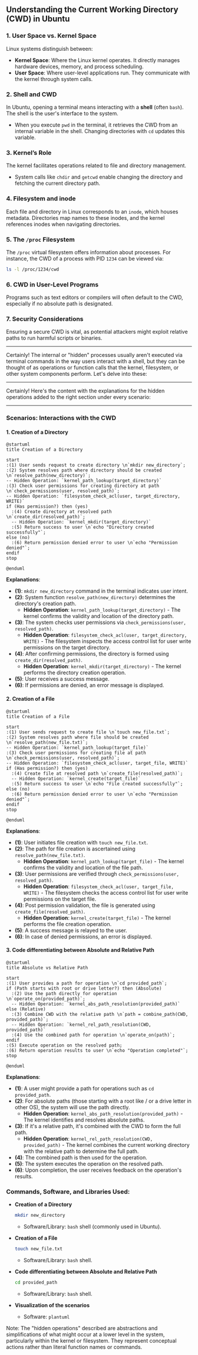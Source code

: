 ## Understanding the Current Working Directory (CWD) in Ubuntu

### 1. User Space vs. Kernel Space

Linux systems distinguish between:

- **Kernel Space**: Where the Linux kernel operates. It directly manages hardware devices, memory, and process scheduling.
- **User Space**: Where user-level applications run. They communicate with the kernel through system calls.

### 2. Shell and CWD

In Ubuntu, opening a terminal means interacting with a **shell** (often `bash`). The shell is the user's interface to the system.

- When you execute `pwd` in the terminal, it retrieves the CWD from an internal variable in the shell. Changing directories with `cd` updates this variable.

### 3. Kernel’s Role

The kernel facilitates operations related to file and directory management.

- System calls like `chdir` and `getcwd` enable changing the directory and fetching the current directory path.
  
### 4. Filesystem and inode

Each file and directory in Linux corresponds to an `inode`, which houses metadata. Directories map names to these inodes, and the kernel references inodes when navigating directories.

### 5. The `/proc` Filesystem

The `/proc` virtual filesystem offers information about processes. For instance, the CWD of a process with PID `1234` can be viewed via:

```bash
ls -l /proc/1234/cwd
```

### 6. CWD in User-Level Programs

Programs such as text editors or compilers will often default to the CWD, especially if no absolute path is designated.

### 7. Security Considerations

Ensuring a secure CWD is vital, as potential attackers might exploit relative paths to run harmful scripts or binaries.

---
Certainly! The internal or "hidden" processes usually aren't executed via terminal commands in the way users interact with a shell, but they can be thought of as operations or function calls that the kernel, filesystem, or other system components perform. Let's delve into these:

---
Certainly! Here's the content with the explanations for the hidden operations added to the right section under every scenario:

---

### Scenarios: Interactions with the CWD

#### 1. Creation of a Directory

```plantuml
@startuml
title Creation of a Directory

start
:(1) User sends request to create directory \n`mkdir new_directory`;
:(2) System resolves path where directory should be created \n`resolve_path(new_directory)`;
-- Hidden Operation: `kernel_path_lookup(target_directory)`
:(3) Check user permissions for creating directory at path \n`check_permissions(user, resolved_path)`;
-- Hidden Operation: `filesystem_check_acl(user, target_directory, WRITE)`
if (Has permission?) then (yes)
  :(4) Create directory at resolved path \n`create_dir(resolved_path)`;
  -- Hidden Operation: `kernel_mkdir(target_directory)`
  :(5) Return success to user \n`echo "Directory created successfully"`;
else (no)
  :(6) Return permission denied error to user \n`echo "Permission denied"`;
endif
stop

@enduml
```

**Explanations**:
- **(1)**: `mkdir new_directory` command in the terminal indicates user intent.
- **(2)**: System function `resolve_path(new_directory)` determines the directory's creation path.
  - **Hidden Operation**: `kernel_path_lookup(target_directory)` - The kernel confirms the validity and location of the directory path.
- **(3)**: The system checks user permissions via `check_permissions(user, resolved_path)`.
  - **Hidden Operation**: `filesystem_check_acl(user, target_directory, WRITE)` - The filesystem inspects the access control list for user write permissions on the target directory.
- **(4)**: After confirming permissions, the directory is formed using `create_dir(resolved_path)`.
  - **Hidden Operation**: `kernel_mkdir(target_directory)` - The kernel performs the directory creation operation.
- **(5)**: User receives a success message.
- **(6)**: If permissions are denied, an error message is displayed.

#### 2. Creation of a File

```plantuml
@startuml
title Creation of a File

start
:(1) User sends request to create file \n`touch new_file.txt`;
:(2) System resolves path where file should be created \n`resolve_path(new_file.txt)`;
-- Hidden Operation: `kernel_path_lookup(target_file)`
:(3) Check user permissions for creating file at path \n`check_permissions(user, resolved_path)`;
-- Hidden Operation: `filesystem_check_acl(user, target_file, WRITE)`
if (Has permission?) then (yes)
  :(4) Create file at resolved path \n`create_file(resolved_path)`;
  -- Hidden Operation: `kernel_create(target_file)`
  :(5) Return success to user \n`echo "File created successfully"`;
else (no)
  :(6) Return permission denied error to user \n`echo "Permission denied"`;
endif
stop

@enduml
```

**Explanations**:
- **(1)**: User initiates file creation with `touch new_file.txt`.
- **(2)**: The path for file creation is ascertained using `resolve_path(new_file.txt)`.
  - **Hidden Operation**: `kernel_path_lookup(target_file)` - The kernel confirms the validity and location of the file path.
- **(3)**: User permissions are verified through `check_permissions(user, resolved_path)`.
  - **Hidden Operation**: `filesystem_check_acl(user, target_file, WRITE)` - The filesystem checks the access control list for user write permissions on the target file.
- **(4)**: Post permission validation, the file is generated using `create_file(resolved_path)`.
  - **Hidden Operation**: `kernel_create(target_file)` - The kernel performs the file creation operation.
- **(5)**: A success message is relayed to the user.
- **(6)**: In case of denied permissions, an error is displayed.

#### 3. Code differentiating between Absolute and Relative Path

```plantuml
@startuml
title Absolute vs Relative Path

start
:(1) User provides a path for operation \n`cd provided_path`;
if (Path starts with root or drive letter?) then (Absolute)
  :(2) Use the path directly for operation \n`operate_on(provided_path)`;
  -- Hidden Operation: `kernel_abs_path_resolution(provided_path)`
else (Relative)
  :(3) Combine CWD with the relative path \n`path = combine_path(CWD, provided_path)`;
  -- Hidden Operation: `kernel_rel_path_resolution(CWD, provided_path)`
  :(4) Use the combined path for operation \n`operate_on(path)`;
endif
:(5) Execute operation on the resolved path;
:(6) Return operation results to user \n`echo "Operation completed"`;
stop

@enduml
```

**Explanations**:
- **(1)**: A user might provide a path for operations such as `cd provided_path`.
- **(2)**: For absolute paths (those starting with a root like / or a drive letter in other OS), the system will use the path directly.
  - **Hidden Operation**: `kernel_abs_path_resolution(provided_path)` - The kernel identifies and resolves absolute paths.
- **(3)**: If it's a relative path, it's combined with the CWD to form the full path.
  - **Hidden Operation**: `kernel_rel_path_resolution(CWD, provided_path)` - The kernel combines the current working directory with the relative path to determine the full path.
- **(4)**: The combined path is then used for the operation.
- **(5)**: The system executes the operation on the resolved path.
- **(6)**: Upon completion, the user receives feedback on the operation's results.

### Commands, Software, and Libraries Used:

- **Creation of a Directory**
  ```bash
  mkdir new_directory
  ```
  - Software/Library: `bash` shell (commonly used in Ubuntu).
  
- **Creation of a File**
  ```bash
  touch new_file.txt
  ```
  - Software/Library: `bash` shell.

- **Code differentiating between Absolute and Relative Path**
  ```bash
  cd provided_path
  ```
  - Software/Library: `bash` shell.

- **Visualization of the scenarios**
  - Software: `plantuml`

Note: The "hidden operations" described are abstractions and simplifications of what might occur at a lower level in the system, particularly within the kernel or filesystem. They represent conceptual actions rather than literal function names or commands.